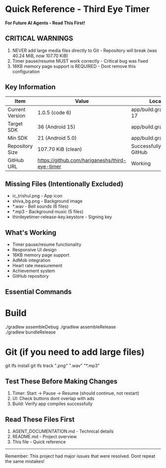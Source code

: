# Quick Reference - Third Eye Timer

**For Future AI Agents - Read This First!**

## CRITICAL WARNINGS

1. NEVER add large media files directly to Git - Repository will break (was 40.24 MiB, now 107.70 KiB)
2. Timer pause/resume MUST work correctly - Critical bug was fixed
3. 16KB memory page support is REQUIRED - Dont remove this configuration

## Key Information

| Item | Value | Location |
|------|-------|----------|
| Current Version | 1.0.5 (code 6) | app/build.gradle.kts:16-17 |
| Target SDK | 36 (Android 15) | app/build.gradle.kts:11 |
| Min SDK | 21 (Android 5.0) | app/build.gradle.kts:12 |
| Repository Size | 107.70 KiB (clean) | Successfully pushed to GitHub |
| GitHub URL | https://github.com/hariganeshs/third-eye-timer | Working |

## Missing Files (Intentionally Excluded)

- ic_trishul.png - App icon
- shiva_bg.png - Background image  
- *.wav - Bell sounds (6 files)
- *.mp3 - Background music (5 files)
- thirdeyetimer-release-key.keystore - Signing key

## What's Working

- Timer pause/resume functionality
- Responsive UI design
- 16KB memory page support
- AdMob integration
- Heart rate measurement
- Achievement system
- GitHub repository

## Essential Commands

# Build
./gradlew assembleDebug
./gradlew assembleRelease  
./gradlew bundleRelease

# Git (if you need to add large files)
git lfs install
git lfs track "*.png" "*.wav" "*.mp3"

## Test These Before Making Changes

1. Timer: Start → Pause → Resume (should continue, not restart)
2. UI: Check buttons dont overlap with ads
3. Build: Verify app compiles successfully

## Read These Files First

1. AGENT_DOCUMENTATION.md - Technical details
2. README.md - Project overview  
3. This file - Quick reference

---

Remember: This project had major issues that were resolved. Dont repeat the same mistakes!
